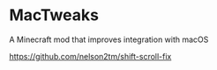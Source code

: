 # MacTweaks
A Minecraft mod that improves integration with macOS

https://github.com/nelson2tm/shift-scroll-fix